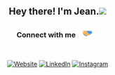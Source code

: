 <h2> <p align="center"> Hey there! I'm Jean.<img src="https://cafeuwu.carrd.co/assets/images/image02.gif" height="32px"></h2>

<h3> <p align="center"> Connect with me<img src="https://github.com/SatYu26/SatYu26/blob/master/Assets/Handshake.gif" height="24px">
 </h3></br>

<p align="center">
<a href="https://www.jeanvitor.com/" target="_blank"><img alt="Website" src="https://img.shields.io/badge/Website-www.jeanvitor.com-blue?style=for-the-badge&logo=google-chrome"></a>
<a href="https://www.linkedin.com/in/jeanvitor/" target="_blank"><img alt="LinkedIn" src="https://img.shields.io/badge/LinkedIn-Jeanvitor-blue?style=for-the-badge&logo=linkedin"></a>
<a href="https://www.instagram.com/jeanvit/" target="_blank"><img alt="Instagram" src="https://img.shields.io/badge/Instagram-jeanvit-blue?style=for-the-badge&logo=instagram"></a>

<br>
  




